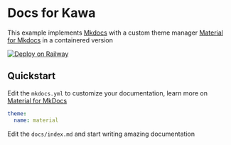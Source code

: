 # Docs for Kawa

This example implements [Mkdocs](https://github.com/mkdocs/mkdocs) with a custom theme manager [Material for Mkdocs](https://github.com/squidfunk/mkdocs-material) in a containered version

[![Deploy on Railway](https://railway.app/button.svg)](https://railway.app/new/template/mkdocs)


## Quickstart

Edit the `mkdocs.yml` to customize your documentation, learn more on [Material for MkDocs](squidfunk.github.io/mkdocs-material)

``` yaml
theme:
  name: material
```

Edit the `docs/index.md` and start writing amazing documentation 